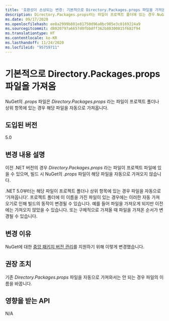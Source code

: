 ```yaml
---
title: '호환성이 손상되는 변경: 기본적으로 Directory.Packages.props 파일을 가져옴'
description: Directory.Packages.props라는 파일이 프로젝트 폴더에 있는 경우 NuGet의 .props 파일이 해당 파일을 자동으로 가져오는 .NET 5.0의 호환성이 손상되는 변경에 대해 알아봅니다.
ms.date: 09/17/2020
ms.openlocfilehash: ee8a2999b801e81750d96a0bc985e3c8169224a9
ms.sourcegitcommit: d8020797a6657d0fbbdff362b80300815f682f94
ms.translationtype: HT
ms.contentlocale: ko-KR
ms.lasthandoff: 11/24/2020
ms.locfileid: "95759711"
---
```

# <a name="directorypackagesprops-files-is-imported-by-default"></a>기본적으로 Directory.Packages.props 파일을 가져옴

NuGet의 *.props* 파일은 *Directory.Packages.props* 라는 파일이 프로젝트 폴더나 상위 항목에 있는 경우 해당 파일을 자동으로 가져옵니다.

## <a name="version-introduced"></a>도입된 버전

5.0

## <a name="change-description"></a>변경 내용 설명

이전 .NET 버전의 경우 *Directory.Packages.props* 라는 파일이 프로젝트 파일에 있을 수 있으며, 빌드 시 NuGet의 *.props* 파일이 해당 파일을 자동으로 가져오지 않습니다.

.NET 5.0부터는 해당 파일이 프로젝트 폴더나 상위 항목에 있는 경우 파일을 자동으로 ‘가져옵니다’. 프로젝트 폴더에 이 이름을 가진 파일이 있는 경우에는 이러한 자동 가져오기로 인해 빌드의 동작이 변경될 수 있습니다. 예를 들어 파일을 가져오게 되지만 이전에는 가져오지 않았을 수 있습니다. 또는 구체적으로 가져올 때 파일을 가져온 순서가 변경될 수 있습니다.

## <a name="reason-for-change"></a>변경 이유

NuGet에 대한 [중앙 패키지 버전 관리](https://github.com/NuGet/Home/wiki/Centrally-managing-NuGet-package-versions)를 지원하기 위해 이렇게 변경했습니다.

## <a name="recommended-action"></a>권장 조치

기존 *Directory.Packages.props* 파일을 자동으로 가져와서는 안 되는 경우 파일의 이름을 바꿉니다.

## <a name="affected-apis"></a>영향을 받는 API

N/A

<!--

### Affected APIs

Not detectable via API analysis.

### Category

MSBuild

-->
